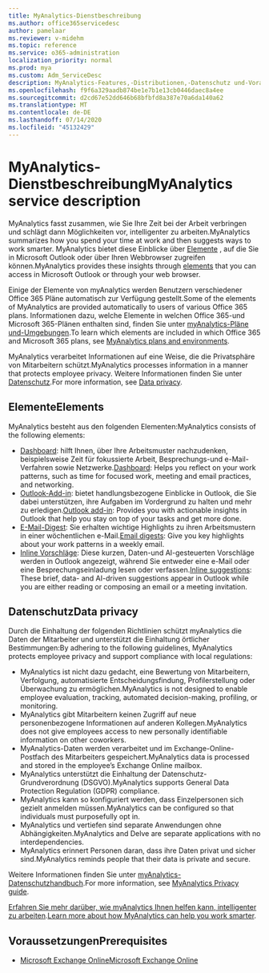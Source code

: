 ```yaml
---
title: MyAnalytics-Dienstbeschreibung
ms.author: office365servicedesc
author: pamelaar
ms.reviewer: v-midehm
ms.topic: reference
ms.service: o365-administration
localization_priority: normal
ms.prod: mya
ms.custom: Adm_ServiceDesc
description: MyAnalytics-Features,-Distributionen,-Datenschutz und-Voraussetzungen
ms.openlocfilehash: f9f6a329aadb874be1e7b1e13cb0446daec8a4ee
ms.sourcegitcommit: d2cd67e52dd646b68bfbfd8a387e70a6da140a62
ms.translationtype: MT
ms.contentlocale: de-DE
ms.lasthandoff: 07/14/2020
ms.locfileid: "45132429"
---
```

# <a name="myanalytics-service-description"></a><span data-ttu-id="94d63-103">MyAnalytics-Dienstbeschreibung</span><span class="sxs-lookup"><span data-stu-id="94d63-103">MyAnalytics service description</span></span>

<span data-ttu-id="94d63-104">MyAnalytics fasst zusammen, wie Sie Ihre Zeit bei der Arbeit verbringen und schlägt dann Möglichkeiten vor, intelligenter zu arbeiten.</span><span class="sxs-lookup"><span data-stu-id="94d63-104">MyAnalytics summarizes how you spend your time at work and then suggests ways to work smarter.</span></span> <span data-ttu-id="94d63-105">MyAnalytics bietet diese Einblicke über [Elemente](#elements) , auf die Sie in Microsoft Outlook oder über Ihren Webbrowser zugreifen können.</span><span class="sxs-lookup"><span data-stu-id="94d63-105">MyAnalytics provides these insights through [elements](#elements) that you can access in Microsoft Outlook or through your web browser.</span></span>

<span data-ttu-id="94d63-106">Einige der Elemente von myAnalytics werden Benutzern verschiedener Office 365 Pläne automatisch zur Verfügung gestellt.</span><span class="sxs-lookup"><span data-stu-id="94d63-106">Some of the elements of MyAnalytics are provided automatically to users of various Office 365 plans.</span></span> <span data-ttu-id="94d63-107">Informationen dazu, welche Elemente in welchen Office 365-und Microsoft 365-Plänen enthalten sind, finden Sie unter [myAnalytics-Pläne und-Umgebungen](https://docs.microsoft.com/workplace-analytics/myanalytics/overview/plans-environments).</span><span class="sxs-lookup"><span data-stu-id="94d63-107">To learn which elements are included in which Office 365 and Microsoft 365 plans, see [MyAnalytics plans and environments](https://docs.microsoft.com/workplace-analytics/myanalytics/overview/plans-environments).</span></span>  

<span data-ttu-id="94d63-108">MyAnalytics verarbeitet Informationen auf eine Weise, die die Privatsphäre von Mitarbeitern schützt.</span><span class="sxs-lookup"><span data-stu-id="94d63-108">MyAnalytics processes information in a manner that protects employee privacy.</span></span> <span data-ttu-id="94d63-109">Weitere Informationen finden Sie unter [Datenschutz](#data-privacy).</span><span class="sxs-lookup"><span data-stu-id="94d63-109">For more information, see [Data privacy](#data-privacy).</span></span>

## <a name="elements"></a><span data-ttu-id="94d63-110">Elemente</span><span class="sxs-lookup"><span data-stu-id="94d63-110">Elements</span></span>

<span data-ttu-id="94d63-111">MyAnalytics besteht aus den folgenden Elementen:</span><span class="sxs-lookup"><span data-stu-id="94d63-111">MyAnalytics consists of the following elements:</span></span>

* <span data-ttu-id="94d63-112">[Dashboard](https://docs.microsoft.com/workplace-analytics/myanalytics/use/dashboard-2): hilft Ihnen, über Ihre Arbeitsmuster nachzudenken, beispielsweise Zeit für fokussierte Arbeit, Besprechungs-und e-Mail-Verfahren sowie Netzwerke.</span><span class="sxs-lookup"><span data-stu-id="94d63-112">[Dashboard](https://docs.microsoft.com/workplace-analytics/myanalytics/use/dashboard-2): Helps you reflect on your work patterns, such as time for focused work, meeting and email practices, and networking.</span></span>
* <span data-ttu-id="94d63-113">[Outlook-Add-in](https://docs.microsoft.com/workplace-analytics/myanalytics/use/add-in): bietet handlungsbezogene Einblicke in Outlook, die Sie dabei unterstützen, ihre Aufgaben im Vordergrund zu halten und mehr zu erledigen.</span><span class="sxs-lookup"><span data-stu-id="94d63-113">[Outlook add-in](https://docs.microsoft.com/workplace-analytics/myanalytics/use/add-in): Provides you with actionable insights in Outlook that help you stay on top of your tasks and get more done.</span></span>
* <span data-ttu-id="94d63-114">[E-Mail-Digest](https://docs.microsoft.com/workplace-analytics/myanalytics/use/email-digest-2): Sie erhalten wichtige Highlights zu ihren Arbeitsmustern in einer wöchentlichen e-Mail.</span><span class="sxs-lookup"><span data-stu-id="94d63-114">[Email digests](https://docs.microsoft.com/workplace-analytics/myanalytics/use/email-digest-2): Give you key highlights about your work patterns in a weekly email.</span></span>
* <span data-ttu-id="94d63-115">[Inline Vorschläge](https://docs.microsoft.com/workplace-analytics/myanalytics/use/mya-notifications): Diese kurzen, Daten-und AI-gesteuerten Vorschläge werden in Outlook angezeigt, während Sie entweder eine e-Mail oder eine Besprechungseinladung lesen oder verfassen.</span><span class="sxs-lookup"><span data-stu-id="94d63-115">[Inline suggestions](https://docs.microsoft.com/workplace-analytics/myanalytics/use/mya-notifications): These brief, data- and AI-driven suggestions appear in Outlook while you are either reading or composing an email or a meeting invitation.</span></span>

## <a name="data-privacy"></a><span data-ttu-id="94d63-116">Datenschutz</span><span class="sxs-lookup"><span data-stu-id="94d63-116">Data privacy</span></span>

<span data-ttu-id="94d63-117">Durch die Einhaltung der folgenden Richtlinien schützt myAnalytics die Daten der Mitarbeiter und unterstützt die Einhaltung örtlicher Bestimmungen:</span><span class="sxs-lookup"><span data-stu-id="94d63-117">By adhering to the following guidelines, MyAnalytics protects employee privacy and support compliance with local regulations:</span></span>

* <span data-ttu-id="94d63-118">MyAnalytics ist nicht dazu gedacht, eine Bewertung von Mitarbeitern, Verfolgung, automatisierte Entscheidungsfindung, Profilerstellung oder Überwachung zu ermöglichen.</span><span class="sxs-lookup"><span data-stu-id="94d63-118">MyAnalytics is not designed to enable employee evaluation, tracking, automated decision-making, profiling, or monitoring.</span></span>
* <span data-ttu-id="94d63-119">MyAnalytics gibt Mitarbeitern keinen Zugriff auf neue personenbezogene Informationen auf anderen Kollegen.</span><span class="sxs-lookup"><span data-stu-id="94d63-119">MyAnalytics does not give employees access to new personally identifiable information on other coworkers.</span></span>
* <span data-ttu-id="94d63-120">MyAnalytics-Daten werden verarbeitet und im Exchange-Online-Postfach des Mitarbeiters gespeichert.</span><span class="sxs-lookup"><span data-stu-id="94d63-120">MyAnalytics data is processed and stored in the employee’s Exchange Online mailbox.</span></span>
* <span data-ttu-id="94d63-121">MyAnalytics unterstützt die Einhaltung der Datenschutz-Grundverordnung (DSGVO).</span><span class="sxs-lookup"><span data-stu-id="94d63-121">MyAnalytics supports General Data Protection Regulation (GDPR) compliance.</span></span>
* <span data-ttu-id="94d63-122">MyAnalytics kann so konfiguriert werden, dass Einzelpersonen sich gezielt anmelden müssen.</span><span class="sxs-lookup"><span data-stu-id="94d63-122">MyAnalytics can be configured so that individuals must purposefully opt in.</span></span>
* <span data-ttu-id="94d63-123">MyAnalytics und vertiefen sind separate Anwendungen ohne Abhängigkeiten.</span><span class="sxs-lookup"><span data-stu-id="94d63-123">MyAnalytics and Delve are separate applications with no interdependencies.</span></span>
* <span data-ttu-id="94d63-124">MyAnalytics erinnert Personen daran, dass ihre Daten privat und sicher sind.</span><span class="sxs-lookup"><span data-stu-id="94d63-124">MyAnalytics reminds people that their data is private and secure.</span></span>

<span data-ttu-id="94d63-125">Weitere Informationen finden Sie unter [myAnalytics-Datenschutzhandbuch](https://docs.microsoft.com/workplace-analytics/myanalytics/overview/privacy-guide).</span><span class="sxs-lookup"><span data-stu-id="94d63-125">For more information, see [MyAnalytics Privacy guide](https://docs.microsoft.com/workplace-analytics/myanalytics/overview/privacy-guide).</span></span>

<span data-ttu-id="94d63-126">[Erfahren Sie mehr darüber, wie myAnalytics Ihnen helfen kann, intelligenter zu arbeiten](https://products.office.com/business/myanalytics-personal-analytics).</span><span class="sxs-lookup"><span data-stu-id="94d63-126">[Learn more about how MyAnalytics can help you work smarter](https://products.office.com/business/myanalytics-personal-analytics).</span></span>

## <a name="prerequisites"></a><span data-ttu-id="94d63-127">Voraussetzungen</span><span class="sxs-lookup"><span data-stu-id="94d63-127">Prerequisites</span></span>

* [<span data-ttu-id="94d63-128">Microsoft Exchange Online</span><span class="sxs-lookup"><span data-stu-id="94d63-128">Microsoft Exchange Online</span></span>](https://docs.microsoft.com/office365/servicedescriptions/exchange-online-service-description/exchange-online-service-description)
